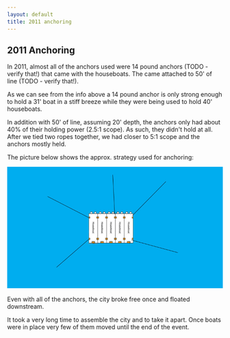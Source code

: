 ```yaml
---
layout: default
title: 2011 anchoring
---
```


2011 Anchoring
--------------

In 2011, almost all of the anchors used were 14 pound anchors (TODO -
verify that!) that came with the houseboats. The came attached to 50' of
line (TODO - verify that!).

As we can see from the info above a 14 pound anchor is only strong
enough to hold a 31' boat in a stiff breeze while they were being used
to hold 40' houseboats.

In addition with 50' of line, assuming 20' depth, the anchors only had
about 40% of their holding power (2.5:1 scope). As such, they didn't
hold at all. After we tied two ropes together, we had closer to 5:1
scope and the anchors mostly held.

The picture below shows the approx. strategy used for anchoring:

![file:Anchoring.jpg](images/anchoring.jpg "anchoring.jpg")

Even with all of the anchors, the city broke free once and floated
downstream.

It took a very long time to assemble the city and to take it apart. Once
boats were in place very few of them moved until the end of the event.
